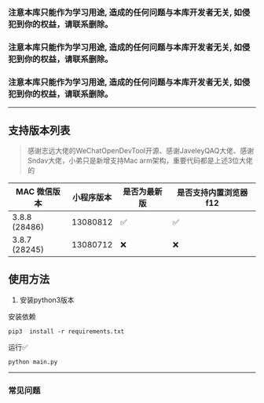 ### **注意本库只能作为学习用途, 造成的任何问题与本库开发者无关, 如侵犯到你的权益，请联系删除。**

### **注意本库只能作为学习用途, 造成的任何问题与本库开发者无关, 如侵犯到你的权益，请联系删除。**

### **注意本库只能作为学习用途, 造成的任何问题与本库开发者无关, 如侵犯到你的权益，请联系删除。**

---


## 支持版本列表

> 感谢志远大佬的WeChatOpenDevTool开源、感谢JaveleyQAQ大佬、感谢Sndav大佬，小弟只是新增支持Mac arm架构，重要代码都是上述3位大佬的

| MAC 微信版本 | 小程序版本 | 是否为最新版 | 是否支持内置浏览器f12 |
| ---------------- | ---------- | ------------ | ------------ |
| 3.8.8 (28486)  | 13080812   | ✅           | ✅           |
| 3.8.7 (28245)   | 13080712   | ❌            | ❌            |




## 使用方法



1. 安装python3版本

安装依赖

```
pip3  install -r requirements.txt
```

运行✅

```
python main.py 
```
---

### 常见问题


